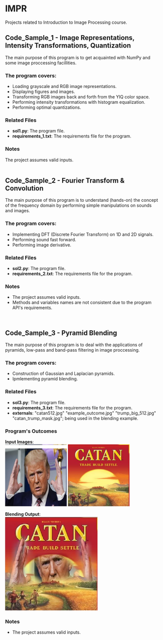 # IMPR

Projects related to Introduction to Image Processing course.

## Code_Sample_1 - Image Representations, Intensity Transformations, Quantization
The main purpose of this program is to get acquainted with NumPy and some image proccessing facillities.

### The program covers:
- Loading grayscale and RGB image representations.
- Displaying figures and images.
- Transforming RGB images back and forth from the YIQ color space.
- Performing intensity transformations with histogram equalization.
- Performing optimal quantizations.

### Related Files
- **sol1.py**: The program file.
- **requirements_1.txt**: The requirements file for the program. 

### Notes
The project assumes valid inputs.<br />
 <br />
 
## Code_Sample_2 - Fourier Transform & Convolution
The main purpose of this program is to understand (hands-on) the concept of the frequency domain by performing simple manipulations on sounds and images.

### The program covers:
- Implementing DFT (Discrete Fourier Transform) on 1D and 2D signals.
- Performing sound fast forward.
- Performing image derivative.

### Related Files
- **sol2.py**: The program file.
- **requirements_2.txt**: The requirements file for the program. 

### Notes
- The project assumes valid inputs.
- Methods and variables names are not consistent due to the program API's requirements. <br />


 <br />
 
## Code_Sample_3 - Pyramid Blending
The main purpose of this program is to deal with the applications of pyramids, low-pass and band-pass filtering in image proccessing.

### The program covers:
- Construction of Gaussian and Laplacian pyramids.
- Ipmlementing pyramid blending.

### Related Files
- **sol3.py**: The program file.
- **requirements_3.txt**: The requirements file for the program. 
- **externals**: "catan512.jpg" "example_outcome.jpg" "trump_big_512.jpg" "catan_trump_mask.jpg"; being used in the blending example.

### Program's Outcomes
**Input Images**: <br />
<img src="Code_Sample_3/externals/trump_big_512.jpg" alt="input1" width="200" class="center"/>
<img src="Code_Sample_3/externals/catan512.jpg" alt="input2" width="200" class="center"/>

**Blending Output**: <br />
<img src="Code_Sample_3/externals/example_outcome.jpg" alt="outcome" width="300" class="center"/>



### Notes
- The project assumes valid inputs.

